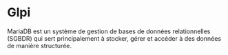 # Glpi
MariaDB est un système de gestion de bases de données relationnelles (SGBDR) qui sert principalement à stocker, gérer et accéder à des données de manière structurée.
